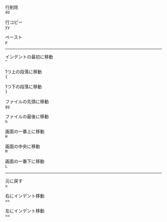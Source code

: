 行削除<br>
`dd`

行コピー<br>
`yy`

ペースト<br>
`p`

---

インデントの最初に移動<br>
`^`

1つ上の段落に移動<br>
`{`

1つ下の段落に移動<br>
`}`

ファイルの先頭に移動<br>
`gg`

ファイルの最後に移動<br>
`G`

画面の一番上に移動<br>
`H`

画面の中央に移動<br>
`M`

画面の一番下に移動<br>
`L`

---

元に戻す<br>
`u`

右にインデント移動<br>
`>>`

左にインデント移動<br>
`<<`
